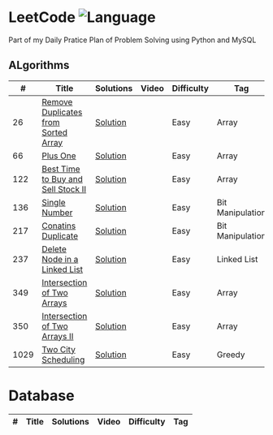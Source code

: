 # LeetCode ![Language](https://img.shields.io/badge/language-Python%20%2F%20MySQL-blue.svg) 

Part of my Daily Pratice Plan of Problem Solving using Python and MySQL

## ALgorithms

|  #  |      Title     |   Solutions   | Video  | Difficulty  | Tag                   
|-----|----------------|---------------|--------|-------------|-------------
|26|[Remove Duplicates from Sorted Array](https://leetcode.com/problems/remove-duplicates-from-sorted-array/)|[Solution](https://github.com/ankitchaudhary23/LeetCode/blob/master/algorithms/removeDuplicatedSortedArray.py) | |Easy|Array|
|66|[Plus One](https://leetcode.com/problems/plus-one/)|[Solution](https://github.com/ankitchaudhary23/LeetCode/blob/master/algorithms/66_PlusOne.py)| |Easy|Array|
|122|[ Best Time to Buy and Sell Stock II](https://leetcode.com/problems/best-time-to-buy-and-sell-stock-ii/)|[Solution](https://github.com/ankitchaudhary23/LeetCode/blob/master/algorithms/bestTimeToBuyandSellStock2.py) | |Easy|Array|
|136|[Single Number](https://leetcode.com/problems/single-number/)|[Solution](https://github.com/ankitchaudhary23/LeetCode/blob/master/algorithms/SingleNumber.py) | |Easy|Bit Manipulation|
|217|[Conatins Duplicate](https://leetcode.com/problems/contains-duplicate/)|[Solution](https://github.com/ankitchaudhary23/LeetCode/blob/master/algorithms/contains_duplicate.py) | |Easy|Bit Manipulation|
|237|[Delete Node in a Linked List](https://leetcode.com/problems/delete-node-in-a-linked-list/)|[Solution](https://github.com/ankitchaudhary23/LeetCode/blob/master/algorithms/Delete%20Node%20in%20a%20Linked%20List) | |Easy|Linked List|
|349|[Intersection of Two Arrays](https://leetcode.com/problems/intersection-of-two-arrays/)|[Solution](https://github.com/ankitchaudhary23/LeetCode/blob/master/algorithms/349_IntersectionOfTwoArrays.py)| |Easy|Array|
|350|[Intersection of Two Arrays II](https://leetcode.com/problems/intersection-of-two-arrays-ii/)|[Solution](https://github.com/ankitchaudhary23/LeetCode/blob/master/algorithms/350_IntersectionOfTwoArrays-II.py)| |Easy|Array|
|1029|[Two City Scheduling](https://leetcode.com/problems/two-city-scheduling/)|[Solution](https://github.com/ankitchaudhary23/LeetCode/blob/master/algorithms/two-city-scheduling.py) | |Easy|Greedy|



# Database

|  #  |      Title     |   Solutions   | Video  | Difficulty  | Tag                   
|-----|----------------|---------------|--------|-------------|-------------



